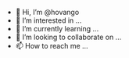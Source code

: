 - 👋 Hi, I’m @hovango
- 👀 I’m interested in ...
- 🌱 I’m currently learning ...
- 💞️ I’m looking to collaborate on ...
- 📫 How to reach me ...

<!---
hovango/hovango is a ✨ special ✨ repository because its `README.md` (this file) appears on your GitHub profile.
You can click the Preview link to take a look at your changes.
--->
